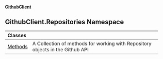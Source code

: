#### [GithubClient](index.md 'index')

## GithubClient.Repositories Namespace

| Classes | |
| :--- | :--- |
| [Methods](GithubClient.Repositories.Methods.md 'GithubClient.Repositories.Methods') | A Collection of methods for working with Repository objects in the Github API |
